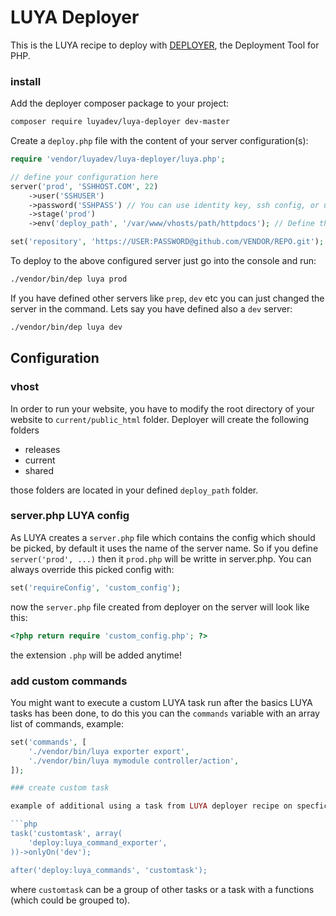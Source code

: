 LUYA Deployer
===

This is the LUYA recipe to deploy with [DEPLOYER](http://deployer.org), the Deployment Tool for PHP.

### install

Add the deployer composer package to your project:

```sh
composer require luyadev/luya-deployer dev-master
```

Create a `deploy.php` file with the content of your server configuration(s):

```php
require 'vendor/luyadev/luya-deployer/luya.php';

// define your configuration here
server('prod', 'SSHHOST.COM', 22)
    ->user('SSHUSER')
    ->password('SSHPASS') // You can use identity key, ssh config, or username/password to auth on the server.
    ->stage('prod')
    ->env('deploy_path', '/var/www/vhosts/path/httpdocs'); // Define the base path to deploy your project to.

set('repository', 'https://USER:PASSWORD@github.com/VENDOR/REPO.git');
```

To deploy to the above configured server just go into the console and run:

```sh
./vendor/bin/dep luya prod
```

If you have defined other servers like `prep`, `dev` etc you can just changed the server in the command. Lets say you have defined also a `dev` server:

```sh
./vendor/bin/dep luya dev
```

Configuration
-------------

### vhost

In order to run your website, you have to modify the root directory of your website to `current/public_html` folder. Deployer will create the following folders

+ releases
+ current
+ shared

those folders are located in your defined `deploy_path` folder.

### server.php LUYA config

As LUYA creates a `server.php` file which contains the config which should be picked, by default it uses the name of the server name. So if you define `server('prod', ...)` then it `prod.php` will be writte in server.php. You can always override this picked config with:

```php
set('requireConfig', 'custom_config');
```

now the `server.php` file created from deployer on the server will look like this:

```php
<?php return require 'custom_config.php'; ?>
```

the extension `.php` will be added anytime!

### add custom commands

You might want to execute a custom LUYA task run after the basics LUYA tasks has been done, to do this you can the `commands` variable with an array list of commands, example:

```php
set('commands', [
    './vendor/bin/luya exporter export',
    './vendor/bin/luya mymodule controller/action',
]);

### create custom task

example of additional using a task from LUYA deployer recipe on specfic conditions

```php
task('customtask', array(
    'deploy:luya_command_exporter',
))->onlyOn('dev');

after('deploy:luya_commands', 'customtask');
```

where `customtask` can be a group of other tasks or a task with a functions (which could be grouped to).